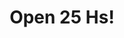 ---
title: "Open 25 Hs!"
url: /ciudad-autonoma-de-buenos-aires/open-25-hs-avenida-federico-lacroze/
shop: quiosco
---